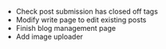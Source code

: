 
- Check post submission has closed off tags
- Modify write page to edit existing posts
- Finish blog management page
- Add image uploader
